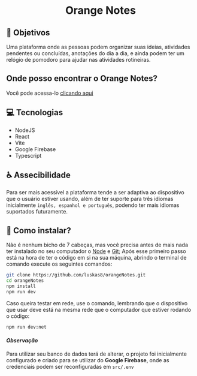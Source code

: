 <h1 align="center">
   Orange Notes
</h1>

## 🎯 Objetivos

Uma plataforma onde as pessoas podem organizar suas ideias, atividades pendentes ou concluídas, anotações do dia a dia, e ainda podem ter um relógio de pomodoro para ajudar nas atividades rotineiras.

## Onde posso encontrar o __Orange Notes__?

Você pode acessa-lo <a href="https://orange-notes-six.vercel.app/" target="_blank">clicando aqui</a>

## 💻 Tecnologias

- NodeJS
- React
- Vite
- Google Firebase
- Typescript

## ♿ Assecibilidade

Para ser mais acessível a plataforma tende a ser adaptiva ao dispositivo que o usuário estiver usando, além de ter suporte para três idiomas inicialmente `inglês, espanhol e português`, podendo ter mais idiomas suportados futuramente.

## 🤔 Como instalar?

Não é nenhum bicho de 7 cabeças, mas você precisa antes de mais nada ter instalado no seu computador o [Node](https://nodejs.dev/learn/how-to-install-nodejs) e [Git](https://git-scm.com/downloads);
Após esse primeiro passo está na hora de ter o código em si na sua máquina, abrindo o terminal de comando execute os seguintes comandos:

```sh
git clone https://github.com/luskas8/orangeNotes.git
cd orangeNotes
npm install
npm run dev
```

Caso queira testar em rede, use o comando, lembrando que o dispositivo que usar deve está na mesma rede que o computador que estiver rodando o código:

```sh
npm run dev:net
```

#### _Observação_

Para utilizar seu banco de dados terá de alterar, o projeto foi inicialmente configurado e criado para se utilizar do __Google Firebase__, onde as credenciais podem ser reconfiguradas em `src/.env`
